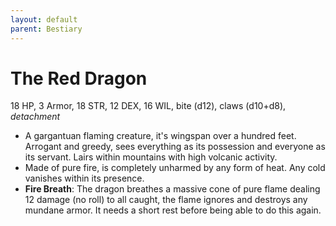 ```yaml
---
layout: default
parent: Bestiary
---
```


# The Red Dragon

18 HP, 3 Armor, 18 STR, 12 DEX, 16 WIL, bite (d12), claws (d10+d8), _detachment_

- A gargantuan flaming creature, it's wingspan over a hundred feet. Arrogant and greedy, sees everything as its possession and everyone as its servant. Lairs within mountains with high volcanic activity.
- Made of pure fire, is completely unharmed by any form of heat. Any cold vanishes within its presence.
- **Fire Breath**: The dragon breathes a massive cone of pure flame dealing 12 damage (no roll) to all caught, the flame ignores and destroys any mundane armor. It needs a short rest before being able to do this again.

